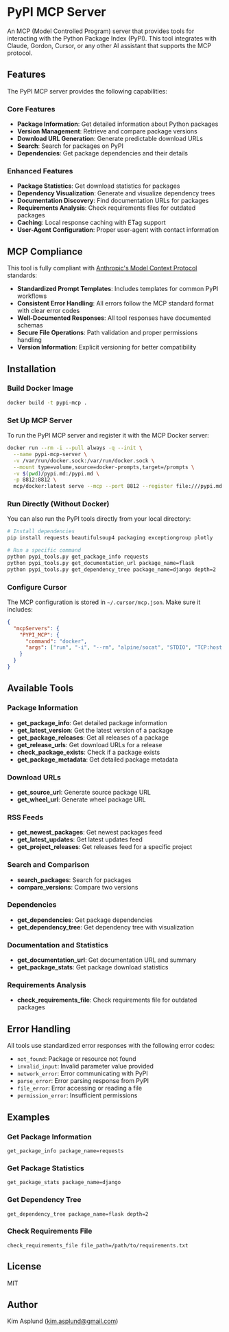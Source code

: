 # PyPI MCP Server

An MCP (Model Controlled Program) server that provides tools for interacting with the Python Package Index (PyPI). This tool integrates with Claude, Gordon, Cursor, or any other AI assistant that supports the MCP protocol.

## Features

The PyPI MCP server provides the following capabilities:

### Core Features

- **Package Information**: Get detailed information about Python packages
- **Version Management**: Retrieve and compare package versions
- **Download URL Generation**: Generate predictable download URLs
- **Search**: Search for packages on PyPI
- **Dependencies**: Get package dependencies and their details

### Enhanced Features

- **Package Statistics**: Get download statistics for packages
- **Dependency Visualization**: Generate and visualize dependency trees
- **Documentation Discovery**: Find documentation URLs for packages
- **Requirements Analysis**: Check requirements files for outdated packages
- **Caching**: Local response caching with ETag support
- **User-Agent Configuration**: Proper user-agent with contact information

## MCP Compliance

This tool is fully compliant with [Anthropic's Model Context Protocol](https://modelcontextprotocol.io) standards:

- **Standardized Prompt Templates**: Includes templates for common PyPI workflows
- **Consistent Error Handling**: All errors follow the MCP standard format with clear error codes
- **Well-Documented Responses**: All tool responses have documented schemas
- **Secure File Operations**: Path validation and proper permissions handling
- **Version Information**: Explicit versioning for better compatibility

## Installation

### Build Docker Image

```bash
docker build -t pypi-mcp .
```

### Set Up MCP Server

To run the PyPI MCP server and register it with the MCP Docker server:

```bash
docker run --rm -i --pull always -q --init \
  --name pypi-mcp-server \
  -v /var/run/docker.sock:/var/run/docker.sock \
  --mount type=volume,source=docker-prompts,target=/prompts \
  -v $(pwd)/pypi.md:/pypi.md \
  -p 8812:8812 \
  mcp/docker:latest serve --mcp --port 8812 --register file:///pypi.md
```

### Run Directly (Without Docker)

You can also run the PyPI tools directly from your local directory:

```bash
# Install dependencies
pip install requests beautifulsoup4 packaging exceptiongroup plotly

# Run a specific command
python pypi_tools.py get_package_info requests
python pypi_tools.py get_documentation_url package_name=flask
python pypi_tools.py get_dependency_tree package_name=django depth=2
```

### Configure Cursor

The MCP configuration is stored in `~/.cursor/mcp.json`. Make sure it includes:

```json
{
  "mcpServers": {
    "PYPI_MCP": {
      "command": "docker",
      "args": ["run", "-i", "--rm", "alpine/socat", "STDIO", "TCP:host.docker.internal:8812"]
    }
  }
}
```

## Available Tools

### Package Information

- **get_package_info**: Get detailed package information
- **get_latest_version**: Get the latest version of a package
- **get_package_releases**: Get all releases of a package
- **get_release_urls**: Get download URLs for a release
- **check_package_exists**: Check if a package exists
- **get_package_metadata**: Get detailed package metadata

### Download URLs

- **get_source_url**: Generate source package URL
- **get_wheel_url**: Generate wheel package URL

### RSS Feeds

- **get_newest_packages**: Get newest packages feed
- **get_latest_updates**: Get latest updates feed
- **get_project_releases**: Get releases feed for a specific project

### Search and Comparison

- **search_packages**: Search for packages
- **compare_versions**: Compare two versions

### Dependencies

- **get_dependencies**: Get package dependencies
- **get_dependency_tree**: Get dependency tree with visualization

### Documentation and Statistics

- **get_documentation_url**: Get documentation URL and summary
- **get_package_stats**: Get package download statistics

### Requirements Analysis

- **check_requirements_file**: Check requirements file for outdated packages

## Error Handling

All tools use standardized error responses with the following error codes:

- `not_found`: Package or resource not found
- `invalid_input`: Invalid parameter value provided
- `network_error`: Error communicating with PyPI
- `parse_error`: Error parsing response from PyPI
- `file_error`: Error accessing or reading a file
- `permission_error`: Insufficient permissions

## Examples

### Get Package Information
```
get_package_info package_name=requests
```

### Get Package Statistics
```
get_package_stats package_name=django
```

### Get Dependency Tree
```
get_dependency_tree package_name=flask depth=2
```

### Check Requirements File
```
check_requirements_file file_path=/path/to/requirements.txt
```

## License

MIT

## Author

Kim Asplund (kim.asplund@gmail.com) 